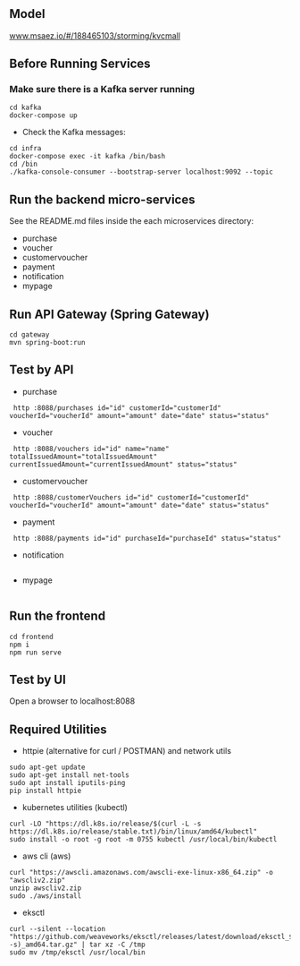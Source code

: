 # 

## Model
www.msaez.io/#/188465103/storming/kvcmall

## Before Running Services
### Make sure there is a Kafka server running
```
cd kafka
docker-compose up
```
- Check the Kafka messages:
```
cd infra
docker-compose exec -it kafka /bin/bash
cd /bin
./kafka-console-consumer --bootstrap-server localhost:9092 --topic
```

## Run the backend micro-services
See the README.md files inside the each microservices directory:

- purchase
- voucher
- customervoucher
- payment
- notification
- mypage


## Run API Gateway (Spring Gateway)
```
cd gateway
mvn spring-boot:run
```

## Test by API
- purchase
```
 http :8088/purchases id="id" customerId="customerId" voucherId="voucherId" amount="amount" date="date" status="status" 
```
- voucher
```
 http :8088/vouchers id="id" name="name" totalIssuedAmount="totalIssuedAmount" currentIssuedAmount="currentIssuedAmount" status="status" 
```
- customervoucher
```
 http :8088/customerVouchers id="id" customerId="customerId" voucherId="voucherId" amount="amount" date="date" status="status" 
```
- payment
```
 http :8088/payments id="id" purchaseId="purchaseId" status="status" 
```
- notification
```
```
- mypage
```
```


## Run the frontend
```
cd frontend
npm i
npm run serve
```

## Test by UI
Open a browser to localhost:8088

## Required Utilities

- httpie (alternative for curl / POSTMAN) and network utils
```
sudo apt-get update
sudo apt-get install net-tools
sudo apt install iputils-ping
pip install httpie
```

- kubernetes utilities (kubectl)
```
curl -LO "https://dl.k8s.io/release/$(curl -L -s https://dl.k8s.io/release/stable.txt)/bin/linux/amd64/kubectl"
sudo install -o root -g root -m 0755 kubectl /usr/local/bin/kubectl
```

- aws cli (aws)
```
curl "https://awscli.amazonaws.com/awscli-exe-linux-x86_64.zip" -o "awscliv2.zip"
unzip awscliv2.zip
sudo ./aws/install
```

- eksctl 
```
curl --silent --location "https://github.com/weaveworks/eksctl/releases/latest/download/eksctl_$(uname -s)_amd64.tar.gz" | tar xz -C /tmp
sudo mv /tmp/eksctl /usr/local/bin
```

